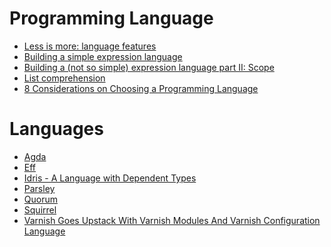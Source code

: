 Programming Language
====================
* [Less is more: language features](http://blog.ploeh.dk/2015/04/13/less-is-more-language-features/)
* [Building a simple expression language](https://code.mixpanel.com/2015/02/24/building-a-simple-expression-language/)
* [Building a (not so simple) expression language part II: Scope](https://code.mixpanel.com/2015/04/28/building-a-not-so-simple-expression-language/)
* [List comprehension](http://en.wikipedia.org/w/index.php?title=List_comprehension&printable=yes)
* [8 Considerations on Choosing a Programming Language](http://www.scala-academy.com/blog/8-considerations-on-choosing-a-programming-language)

# Languages
* [Agda](http://learnyouanagda.liamoc.net/)
* [Eff](http://www.eff-lang.org/)
* [Idris - A Language with Dependent Types](http://www.idris-lang.org/)
* [Parsley](https://github.com/fizx/parsley/wiki)
* [Quorum](http://www.quorumlanguage.com/)
* [Squirrel](http://squirrel-lang.org/)
* [Varnish Goes Upstack With Varnish Modules And Varnish Configuration Language](http://highscalability.com/blog/2015/5/6/varnish-goes-upstack-with-varnish-modules-and-varnish-config.html)